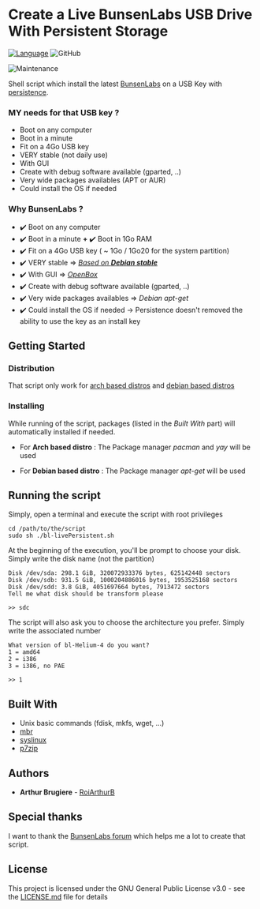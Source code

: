 # Create a Live BunsenLabs USB Drive With Persistent Storage

[![Language](http://img.shields.io/badge/language-UnixShell-brightgreen.svg)](https://en.wikipedia.org/wiki/Unix_shell)
![GitHub](https://img.shields.io/github/license/RoiArthurB/Side-BunsenLabs_LivePersistent.svg)

![Maintenance](https://img.shields.io/maintenance/yes/2019.svg)

Shell script which install the latest [BunsenLabs](https://www.bunsenlabs.org) on a USB Key with [persistence](https://www.pendrivelinux.com/what-is-persistent-linux/).

### MY needs for that USB key ?

* Boot on any computer
* Boot in a minute
* Fit on a 4Go USB key
* VERY stable (not daily use)
* With GUI
* Create with debug software available (gparted, ..)
* Very wide packages availables (APT or AUR)
* Could install the OS if needed

### Why BunsenLabs ?

* :heavy_check_mark: Boot on any computer
* :heavy_check_mark: Boot in a minute **+** :heavy_check_mark: Boot in 1Go RAM
* :heavy_check_mark: Fit on a 4Go USB key ( ~ 1Go / 1Go20 for the system partition)
* :heavy_check_mark: VERY stable => _[Based on **Debian stable**](https://wiki.debian.org/Derivatives/Census/BunsenLabs)_
* :heavy_check_mark: With GUI => _[OpenBox](http://openbox.org/wiki/Main_Page)_
* :heavy_check_mark: Create with debug software available (gparted, ..)
* :heavy_check_mark: Very wide packages availables => _Debian apt-get_
* :heavy_check_mark: Could install the OS if needed -> Persistence doesn't removed the ability to use the key as an install key

## Getting Started

### Distribution

That script only work for [arch based distros](https://wiki.archlinux.org/index.php/Arch-based_distributions) and [debian based distros](https://en.wikipedia.org/wiki/List_of_Linux_distributions#Debian-based)


### Installing

While running of the script, packages (listed in the _Built With_ part) will automatically installed if needed.

- For **Arch based distro** : The Package manager _pacman_ and _yay_ will be used

- For **Debian based distro** : The Package manager _apt-get_ will be used

## Running the script

Simply, open a terminal and execute the script with root privileges

```
cd /path/to/the/script
sudo sh ./bl-livePersistent.sh
```

At the beginning of the execution, you'll be prompt to choose your disk. Simply write the disk name (not the partition)

```
Disk /dev/sda: 298.1 GiB, 320072933376 bytes, 625142448 sectors
Disk /dev/sdb: 931.5 GiB, 1000204886016 bytes, 1953525168 sectors
Disk /dev/sdd: 3.8 GiB, 4051697664 bytes, 7913472 sectors
Tell me what disk should be transform please

>> sdc
```

The script will also ask you to choose the architecture you prefer. Simply write the associated number

```
What version of bl-Helium-4 do you want?
1 = amd64
2 = i386
3 = i386, no PAE

>> 1
```

## Built With
* Unix basic commands (fdisk, mkfs, wget, ...)
* [mbr](https://en.wikipedia.org/wiki/Master_boot_record)
* [syslinux](https://en.wikipedia.org/wiki/SYSLINUX)
* [p7zip](https://www.7-zip.org/)

## Authors

* **Arthur Brugiere** - [RoiArthurB](https://github.com/RoiArthurB)

## Special thanks

I want to thank the [BunsenLabs forum](https://forums.bunsenlabs.org/) which helps me a lot to create that script.
<!--- https://forums.bunsenlabs.org/viewtopic.php?pid=6974#p6974 --->

## License

This project is licensed under the GNU General Public License v3.0 - see the [LICENSE.md](LICENSE.md) file for details
